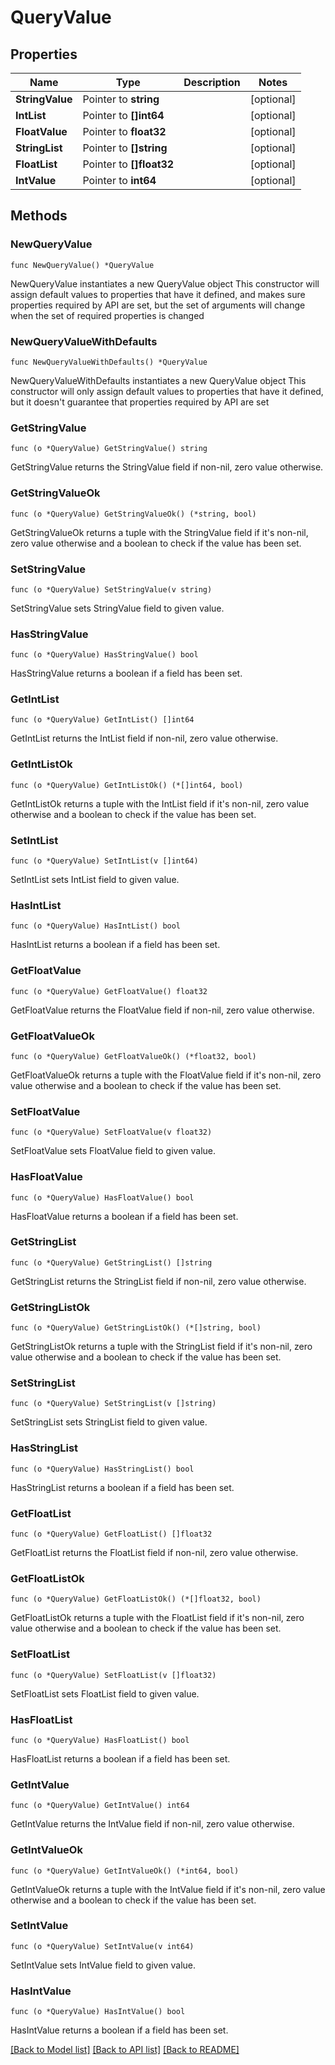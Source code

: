 # QueryValue

## Properties

Name | Type | Description | Notes
------------ | ------------- | ------------- | -------------
**StringValue** | Pointer to **string** |  | [optional] 
**IntList** | Pointer to **[]int64** |  | [optional] 
**FloatValue** | Pointer to **float32** |  | [optional] 
**StringList** | Pointer to **[]string** |  | [optional] 
**FloatList** | Pointer to **[]float32** |  | [optional] 
**IntValue** | Pointer to **int64** |  | [optional] 

## Methods

### NewQueryValue

`func NewQueryValue() *QueryValue`

NewQueryValue instantiates a new QueryValue object
This constructor will assign default values to properties that have it defined,
and makes sure properties required by API are set, but the set of arguments
will change when the set of required properties is changed

### NewQueryValueWithDefaults

`func NewQueryValueWithDefaults() *QueryValue`

NewQueryValueWithDefaults instantiates a new QueryValue object
This constructor will only assign default values to properties that have it defined,
but it doesn't guarantee that properties required by API are set

### GetStringValue

`func (o *QueryValue) GetStringValue() string`

GetStringValue returns the StringValue field if non-nil, zero value otherwise.

### GetStringValueOk

`func (o *QueryValue) GetStringValueOk() (*string, bool)`

GetStringValueOk returns a tuple with the StringValue field if it's non-nil, zero value otherwise
and a boolean to check if the value has been set.

### SetStringValue

`func (o *QueryValue) SetStringValue(v string)`

SetStringValue sets StringValue field to given value.

### HasStringValue

`func (o *QueryValue) HasStringValue() bool`

HasStringValue returns a boolean if a field has been set.

### GetIntList

`func (o *QueryValue) GetIntList() []int64`

GetIntList returns the IntList field if non-nil, zero value otherwise.

### GetIntListOk

`func (o *QueryValue) GetIntListOk() (*[]int64, bool)`

GetIntListOk returns a tuple with the IntList field if it's non-nil, zero value otherwise
and a boolean to check if the value has been set.

### SetIntList

`func (o *QueryValue) SetIntList(v []int64)`

SetIntList sets IntList field to given value.

### HasIntList

`func (o *QueryValue) HasIntList() bool`

HasIntList returns a boolean if a field has been set.

### GetFloatValue

`func (o *QueryValue) GetFloatValue() float32`

GetFloatValue returns the FloatValue field if non-nil, zero value otherwise.

### GetFloatValueOk

`func (o *QueryValue) GetFloatValueOk() (*float32, bool)`

GetFloatValueOk returns a tuple with the FloatValue field if it's non-nil, zero value otherwise
and a boolean to check if the value has been set.

### SetFloatValue

`func (o *QueryValue) SetFloatValue(v float32)`

SetFloatValue sets FloatValue field to given value.

### HasFloatValue

`func (o *QueryValue) HasFloatValue() bool`

HasFloatValue returns a boolean if a field has been set.

### GetStringList

`func (o *QueryValue) GetStringList() []string`

GetStringList returns the StringList field if non-nil, zero value otherwise.

### GetStringListOk

`func (o *QueryValue) GetStringListOk() (*[]string, bool)`

GetStringListOk returns a tuple with the StringList field if it's non-nil, zero value otherwise
and a boolean to check if the value has been set.

### SetStringList

`func (o *QueryValue) SetStringList(v []string)`

SetStringList sets StringList field to given value.

### HasStringList

`func (o *QueryValue) HasStringList() bool`

HasStringList returns a boolean if a field has been set.

### GetFloatList

`func (o *QueryValue) GetFloatList() []float32`

GetFloatList returns the FloatList field if non-nil, zero value otherwise.

### GetFloatListOk

`func (o *QueryValue) GetFloatListOk() (*[]float32, bool)`

GetFloatListOk returns a tuple with the FloatList field if it's non-nil, zero value otherwise
and a boolean to check if the value has been set.

### SetFloatList

`func (o *QueryValue) SetFloatList(v []float32)`

SetFloatList sets FloatList field to given value.

### HasFloatList

`func (o *QueryValue) HasFloatList() bool`

HasFloatList returns a boolean if a field has been set.

### GetIntValue

`func (o *QueryValue) GetIntValue() int64`

GetIntValue returns the IntValue field if non-nil, zero value otherwise.

### GetIntValueOk

`func (o *QueryValue) GetIntValueOk() (*int64, bool)`

GetIntValueOk returns a tuple with the IntValue field if it's non-nil, zero value otherwise
and a boolean to check if the value has been set.

### SetIntValue

`func (o *QueryValue) SetIntValue(v int64)`

SetIntValue sets IntValue field to given value.

### HasIntValue

`func (o *QueryValue) HasIntValue() bool`

HasIntValue returns a boolean if a field has been set.


[[Back to Model list]](../README.md#documentation-for-models) [[Back to API list]](../README.md#documentation-for-api-endpoints) [[Back to README]](../README.md)


